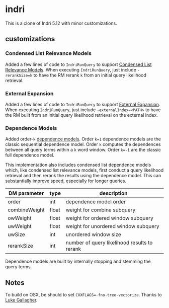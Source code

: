 indri
=====

This is a clone of Indri 5.12 with minor customizations.  

## customizations
### Condensed List Relevance Models

Added a few lines of code to `IndriRunQuery` to support  [Condensed List Relevance Models](https://dl.acm.org/citation.cfm?id=2808194.2809491).  When executing `IndriRunQuery`, just include `-rerankSize=k` to have the RM rerank `k` from an initial query likelihood retrieval.

### External Expansion

Added a few lines of code to `IndriRunQuery` to support  [External Expansion](https://dl.acm.org/citation.cfm?doid=1148170.1148200).  When executing `IndriRunQuery`, just include `-externalIndex=<PATH>` to have the RM built from an initial query likelihood retrieval on the external index.

### Dependence Models

Added order-`k` [dependence models](https://doi.org/10.1145/1076034.1076115).  Order `k=1` dependence models are the classic sequential dependence model.  Order `k` computes the dependences between all query terms within a `k` word window.  Order `k=-1` are the classic full dependence model.  

This implementation also includes condensed list dependence models which, like condensed list relevance models, first conduct a query likelihood retrieval and then rerank the results using the dependence model.  This can substantially improve speed, especially for longer queries.  

| DM parameter | type | description |
| ------------ | ---- | ----------- |
| order | int | dependence model order |
| combineWeight | float | weight for combine subquery |
| owWeight | float | weight for ordered window subquery |
| uwWeight | float | weight for unordered window subquery |
| uwSize | int | unordered window size |
| rerankSize | int | number of query likelihood results to rerank |

Dependence models are built by internally stopping and stemming the query terms.



## Notes

To build on OSX, be should to set `CXXFLAGS=-fno-tree-vectorize`.  Thanks to [Luke Gallagher](https://github.com/lgrz).  

